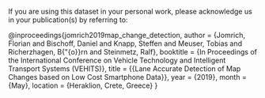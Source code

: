 

If you are using this dataset in your personal work, please acknowledge us in your publication(s) by referring to: 

@inproceedings{jomrich2019map_change_detection, author = {Jomrich, Florian and Bischoff, Daniel and Knapp, Steffen and Meuser, Tobias and Richerzhagen, B{"{o}}rn and Steinmetz, Ralf}, booktitle = {In Proceedings of the International Conference on Vehicle Technology and Intelligent Transport Systems (VEHITS)}, title = {{Lane Accurate Detection of Map Changes
based on Low Cost Smartphone Data}}, year = {2019}, month = {May}, location = {Heraklion, Crete, Greece} }